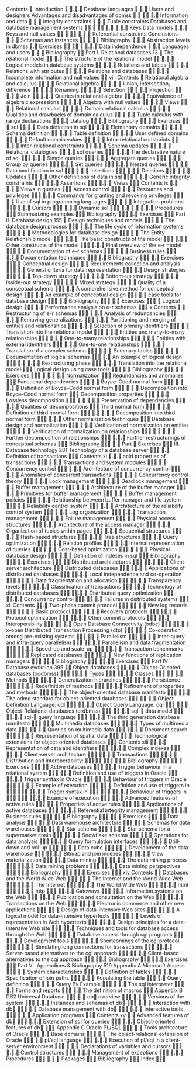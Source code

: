 Contents
 Introduction 
.. Database languages .. Users and designers Advantages and disadvantages of dbmss 


. Information and data 
. Integrity constraints .. Tuple constraints Databases and database management systems 


. .. Keys Data models .. Keys and null values 


.. Referential constraints Conclusions .. Schemas and instances 


Bibliography .. Abstraction levels in dbmss . Exercises 


.. Data independence 
. Languages and users 
. Bibliography 
Part I. Relational databases 13
 The relational model 
. The structure of the relational model 
.. Logical models in database systems 
.. Relations and tables 
.. Relations with attributes 
.. Relations and databases 
.. Incomplete information and null values 
viii Contents
 Relational algebra and calculus 
. Relational algebra 
.. Union, intersection, difference 
.. Renaming 
.. Selection 
.. Projection 
.. Join 
.. Queries in relational algebra 
.. Equivalence of algebraic expressions 
.. Algebra with null values 
.. Views 
. Relational calculus 
.. Domain relational calculus 
.. Qualities and drawbacks of domain calculus 
.. Tuple calculus with range declarations 
. Datalog 
. Bibliography 
. Exercises 
 sql 
. Data definition in sql 
.. Elementary domains 
.. Schema definition 
.. Table definition 
.. User defined domains 
.. Default domain values 
.. Intra-relational constraints 
.. Inter-relational constraints 
.. Schema updates 
.. Relational catalogues 
. sql queries 
.. The declarative nature of sql 
.. Simple queries 
.. Aggregate queries 
.. Group by queries 
.. Set queries 
.. Nested queries 
. Data modification in sql 
.. Insertions 
.. Deletions 
.. Updates 
. Other definitions of data in sql 
.. Generic integrity constraints 
.. Assertions 
.. Views 
Contents ix
. .. Views in queries 
Access control 
.. Resources and privileges 
.. Commands for granting and revoking privileges 
. Use of sql in programming languages 
.. Integration problems 
.. Cursors 
.. Dynamic sql 
. . .. Procedures 
Summarizing examples 
Bibliography 
. Exercises 
Part II. Database design 155
 Design techniques and models 
. The database design process 
.. The life cycle of information systems 
.. Methodologies for database design 
. The Entity-Relationship model 
.. The basic constructs of the model 
.. Other constructs of the model 
.. Final overview of the e-r model 
. Documentation of e-r schemas 
.. Business rules 
.. Documentation techniques 
. Bibliography 
. Exercises 
 Conceptual design 
. Requirements collection and analysis 
. General criteria for data representation 
. Design strategies 
.. Top-down strategy 
.. Bottom-up strategy 
.. Inside-out strategy 
.. Mixed strategy 
. Quality of a conceptual schema 
. A comprehensive method for conceptual design 
. An example of conceptual design 
. case tools for database design 
. Bibliography 
. Exercises 
 Logical design 
. Performance analysis on e-r schemas 
x Contents
. Restructuring of e-r schemas 
.. Analysis of redundancies 
.. Removing generalizations 
.. Partitioning and merging of entities and relationships 
.. Selection of primary identifiers 
. Translation into the relational model 
.. Entities and many-to-many relationships 
.. One-to-many relationships 
.. Entities with external identifiers 
.. One-to-one relationships 
.. Translation of a complex schema 
.. Summary tables 
.. Documentation of logical schemas 
. An example of logical design 
. .. Restructuring phase 
.. Translation into the relational model 
Logical design using case tools 
. Bibliography 
. Exercises 
 . . Normalization 
Redundancies and anomalies 
Functional dependencies 
. Boyce–Codd normal form 
. .. Definition of Boyce–Codd normal form 
.. Decomposition into Boyce–Codd normal form 
Decomposition properties 
.. Lossless decomposition 
. .. Preservation of dependencies 
.. Qualities of decompositions 
Third normal form 
.. Definition of third normal form 
. .. Decomposition into third normal form 
.. Other normalization techniques 
Database design and normalization 
.. Verification of normalization on entities 
.. Verification of normalization on relationships 
. .. Further decomposition of relationships 
.. Further restructurings of conceptual schemas 
Bibliography 
. Part  Exercises 
III. Database technology 281
Technology of a database server 
. Definition of transactions 
Contents xi
.. acid properties of transactions 
.. Transactions and system modules 
. Concurrency control 
.. Architecture of concurrency control 
.. Anomalies of concurrent transactions 
.. Concurrency control theory 
.. Lock management 
.. Deadlock management 
. Buffer management 
.. Architecture of the buffer manager 
.. Primitives for buffer management 
.. Buffer management policies 
.. Relationship between buffer manager and file system 
. Reliability control system 
.. Architecture of the reliability control system 
.. Log organization 
.. Transaction management 
.. Failure management 
. Physical access structures 
.. Architecture of the access manager 
.. Organization of tuples within pages 
.. Sequential structures 
.. Hash-based structures 
.. Tree structures 
. Query optimization 
.. Relation profiles 
.. Internal representation of queries 
.. Cost-based optimization 
. . Physical database design 
.. Definition of indexes in sql 
Bibliography 
. Exercises 
 Distributed architectures 
. . Client-server architecture 
Distributed databases 
.. Applications of distributed databases 
.. Local independence and co-operation 
.. Data fragmentation and allocation 
.. Transparency levels 
.. Classification of transactions 
. Technology of distributed databases 
.. Distributed query optimization 
.. Concurrency control 
.. Failures in distributed systems 
xii Contents
. Two-phase commit protocol 
.. New log records 
.. Basic protocol 
.. Recovery protocols 
.. Protocol optimization 
.. Other commit protocols 
. Interoperability 
.. Open Database Connectivity (odbc) 
.. x-open Distributed Transaction Processing (dtp) 
. Co-operation among pre-existing systems 
. Parallelism 
.. Inter-query and intra-query parallelism 
.. Parallelism and data fragmentation 
.. Speed-up and scale-up 
.. Transaction benchmarks 
. Replicated databases 
.. New functions of replication managers 
. Bibliography 
. Exercises 
Part IV . Database evolution 395
 Object databases 
. Object-Oriented databases (oodbmss) 
.. Types 
.. Classes 
.. Methods 
.. Generalization hierarchies 
.. Persistence 
.. Redefinition of methods 
.. Refinement of properties and methods 
.. The object-oriented database manifesto 
. The odmg standard for object-oriented databases 
.. Object Definition Language: odl 
.. Object Query Language: oql 
. Object-Relational databases (ordbmss) 
.. sql- data model 
.. sql- query language 
.. The third generation database manifesto 
. Multimedia databases 
.. Types of multimedia data 
.. Queries on multimedia data 
.. Document search 
.. Representation of spatial data 
. Technological extensions for object-oriented databases 
Contents xiii
.. Representation of data and identifiers 
.. Complex indexes 
.. Client-server architecture 
.. Transactions 
.. Distribution and interoperability:  
. Bibliography 
. Exercises 
 Active databases 
. Trigger behaviour in a relational system 
. Definition and use of triggers in Oracle 
.. Trigger syntax in Oracle 
.. Behaviour of triggers in Oracle 
.. Example of execution 
. Definition and use of triggers in  
.. Trigger syntax in  
.. Behaviour of triggers in  
.. Example of execution 
. Advanced features of active rules 
. Properties of active rules 
. Applications of active databases 
.. Referential integrity management 
.. Business rules 
. Bibliography 
. Exercises 
 Data analysis 
. Data warehouse architecture 
. Schemas for data warehouses 
.. Star schema 
.. Star schema for a supermarket chain 
.. Snowflake schema 
. Operations for data analysis 
.. Query formulation interfaces 
.. Drill-down and roll-up 
.. Data cube 
. Development of the data warehouse 
.. Bitmap and join indexes 
.. View materialization 
. Data mining 
.. The data mining process 
.. Data mining problems 
.. Data mining perspectives 
. Bibliography 
. Exercises 
xiv Contents
 Databases and the World Wide Web 
. The Internet and the World Wide Web 
.. The Internet 
.. The World Wide Web 
.. html 
.. http 
.. Gateways 
. Information systems on the Web 
.. Publication and consultation on the Web 
.. Transactions on the Web 
.. Electronic commerce and other new applications 
. Design of data-intensive Web sites 
.. A logical model for data-intensive hypertexts 
.. Levels of representation in Web hypertexts 
.. Design principles for a data-intensive Web site 
. Techniques and tools for database access through the Web 
.. Database access through cgi programs 
.. Development tools 
.. Shortcomings of the cgi protocol 
.. Simulating long connections for transactions 
.. Server-based alternatives to the cgi approach 
.. Client-based alternatives to the cgi approach 
. Bibliography 
. Exercises 
Part V . Appendices & Bibliography 519
Appendix A Microsoft Access 
. System characteristics 
. Definition of tables 
.. Specification of join paths 
.. Populating the table 
. Query definition 
.. Query By Example 
.. The sql interpreter 
. Forms and reports 
. The definition of macros 
Appendix B DB2 Universal Database 
. db overview 
.. Versions of the system 
.. Instances and schemas of db 
.. Interaction with db 
. Database management with db 
.. Interactive tools 
.. Application programs 
Contents xv
. Advanced features of db 
.. Extension of sql for queries 
.. Object-oriented features of db 
Appendix C Oracle PL/SQL 
. Tools architecture of Oracle 
. Base domains 
. The object-relational extension of Oracle 
. pl/sql language 
.. Execution of pl/sql in a client-server environment 
.. Declarations of variables and cursors 
.. Control structures 
.. Management of exceptions 
.. Procedures 
.. Packages 
Bibliography 
Index 